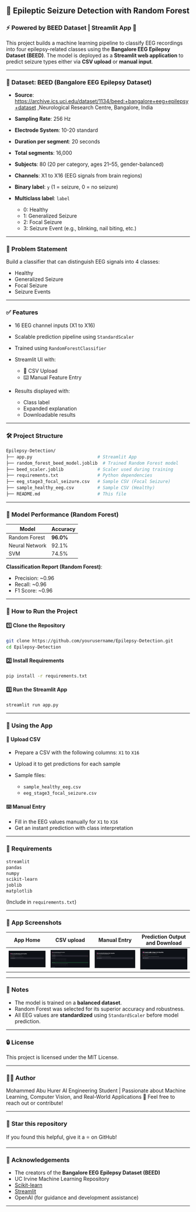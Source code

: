 ## 🧠 Epileptic Seizure Detection with Random Forest

### ⚡ Powered by BEED Dataset | Streamlit App 🧪

This project builds a machine learning pipeline to classify EEG recordings into four epilepsy-related classes using the **Bangalore EEG Epilepsy Dataset (BEED)**. The model is deployed as a **Streamlit web application** to predict seizure types either via **CSV upload** or **manual input**.

---

### 📂 Dataset: BEED (Bangalore EEG Epilepsy Dataset)

* **Source**: https://archive.ics.uci.edu/dataset/1134/beed:+bangalore+eeg+epilepsy+dataset ,Neurological Research Centre, Bangalore, India
* **Sampling Rate**: 256 Hz
* **Electrode System**: 10-20 standard
* **Duration per segment**: 20 seconds
* **Total segments**: 16,000
* **Subjects**: 80 (20 per category, ages 21–55, gender-balanced)
* **Channels**: X1 to X16 (EEG signals from brain regions)
* **Binary label**: `y` (1 = seizure, 0 = no seizure)
* **Multiclass label**: `label`

  * 0: Healthy
  * 1: Generalized Seizure
  * 2: Focal Seizure
  * 3: Seizure Event (e.g., blinking, nail biting, etc.)

---

### 🧠 Problem Statement

Build a classifier that can distinguish EEG signals into 4 classes:

* Healthy
* Generalized Seizure
* Focal Seizure
* Seizure Events

---

### ✅ Features

* 16 EEG channel inputs (X1 to X16)
* Scalable prediction pipeline using `StandardScaler`
* Trained using `RandomForestClassifier`
* Streamlit UI with:

  * 📄 CSV Upload
  * ⌨️ Manual Feature Entry
* Results displayed with:

  * Class label
  * Expanded explanation
  * Downloadable results

---

### 🛠️ Project Structure

```bash
Epilepsy-Detection/
├── app.py                         # Streamlit App
├── random_forest_beed_model.joblib  # Trained Random Forest model
├── beed_scaler.joblib             # Scaler used during training
├── requirements.txt               # Python dependencies
├── eeg_stage3_focal_seizure.csv   # Sample CSV (Focal Seizure)
├── sample_healthy_eeg.csv         # Sample CSV (Healthy)
├── README.md                      # This file
```

---

### 🔬 Model Performance (Random Forest)

| Model          | Accuracy  |
| -------------- | --------- |
| Random Forest  | **96.0%** |
| Neural Network | 92.1%     |
| SVM            | 74.5%     |

**Classification Report (Random Forest)**:

* Precision: \~0.96
* Recall: \~0.96
* F1 Score: \~0.96

---

### 🚀 How to Run the Project

#### 1️⃣ Clone the Repository

```bash
git clone https://github.com/yourusername/Epilepsy-Detection.git
cd Epilepsy-Detection
```

#### 2️⃣ Install Requirements

```bash
pip install -r requirements.txt
```

#### 3️⃣ Run the Streamlit App

```bash
streamlit run app.py
```

---

### 🧪 Using the App

#### 📄 Upload CSV

* Prepare a CSV with the following columns: `X1` to `X16`
* Upload it to get predictions for each sample
* Sample files:

  * `sample_healthy_eeg.csv`
  * `eeg_stage3_focal_seizure.csv`

#### ⌨️ Manual Entry

* Fill in the EEG values manually for `X1` to `X16`
* Get an instant prediction with class interpretation

---

### 🧾 Requirements

```
streamlit
pandas
numpy
scikit-learn
joblib
matplotlib
```

(Include in `requirements.txt`)

---

### 📸 App Screenshots

| App Home               |  CSV upload              |  Manual Entry              |  Prediction Output and Download  |
| -----------------------| -------------------------| ---------------------------| ---------------------------------|
|   ![App Screenshot](appSS.png)            |  ![App Screenshot](appSS2.png)              |  ![App Screenshot](appSS.png)               |   ![App Screenshot](appSS.png)                    |

---

### 📌 Notes

* The model is trained on a **balanced dataset**.
* Random Forest was selected for its superior accuracy and robustness.
* All EEG values are **standardized** using `StandardScaler` before model prediction.

---

### 🔒 License

This project is licensed under the MIT License.

---

### 🙋‍♂ Author
Mohammed Abu Hurer
AI Engineering Student | Passionate about Machine Learning, Computer Vision, and Real-World Applications 🚀
Feel free to reach out or contribute!

---

### 🌟 Star this repository
If you found this helpful, give it a ⭐ on GitHub!

---

### 🙏 Acknowledgements

* The creators of the **Bangalore EEG Epilepsy Dataset (BEED)**
* UC Irvine Machine Learning Repository
* [Scikit-learn](https://scikit-learn.org/)
* [Streamlit](https://streamlit.io/)
* OpenAI (for guidance and development assistance)

---

